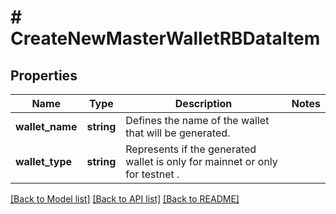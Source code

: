 # # CreateNewMasterWalletRBDataItem

## Properties

Name | Type | Description | Notes
------------ | ------------- | ------------- | -------------
**wallet_name** | **string** | Defines the name of the wallet that will be generated. |
**wallet_type** | **string** | Represents if the generated wallet is only for mainnet or only for testnet . |

[[Back to Model list]](../../README.md#models) [[Back to API list]](../../README.md#endpoints) [[Back to README]](../../README.md)
